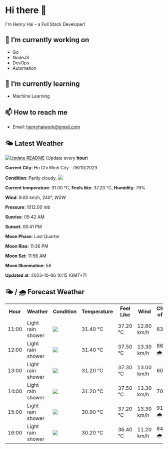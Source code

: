 # Hi there 👋

I'm Henry Hai - a Full Stack Developer!

## 🔭 I’m currently working on

- Go
- NodeJS
- DevOps
- Automation

## 🌱 I’m currently learning

- Machine Learning

## 📫 How to reach me

- Email: <henryhaiwork@gmail.com>

## 🌤️ Latest Weather
[![Update README](https://github.com/henry0hai/henry0hai/actions/workflows/udpateReadme.yml/badge.svg)](https://github.com/henry0hai/henry0hai/actions/workflows/udpateReadme.yml)
(Update every **hour**)
<!-- CURRENT_WEATHER:START -->
**Current City**: Ho Chi Minh City - *06/10/2023*

**Condition**: Partly cloudy, <img src="https://cdn.weatherapi.com/weather/64x64/day/116.png"/>

**Current temperature**: 31.00 °C, **Feels like**: 37.20 °C, **Humidity**: 79%

**Wind**: 9.00 km/h, 240°, *WSW*

**Pressure**: 1012.00 mb

**Sunrise**: 05:42 AM

**Sunset**: 05:41 PM

**Moon Phase**: Last Quarter

**Moon Rise**: 11:36 PM

**Moon Set**: 11:56 AM

**Moon Illumination**: 56

**Updated at**: 2023-10-06 10:15 (GMT+7)<!-- CURRENT_WEATHER:END -->

## 🌤️ / 🌧️ Forecast Weather
<!-- FORECAST_WEATHER:START -->
<table>
		<tr>
			<th>Hour</th>
			<th>Weather</th>
			<th>Condition</th>
			<th>Temperature</th>
			<th>Feel Like</th>
			<th>Wind</th>
			<th>Chance of Rain</th>
		</tr>
				<tr>
					<td>11:00</td>
					<td>Light rain shower</td>
					<td><img src='https://cdn.weatherapi.com/weather/64x64/day/353.png'/></td>
					<td>31.40 °C</td>
					<td>37.20 °C</td>
					<td>12.60 km/h</td>
					<td>63 %</td>
				</tr>
				<tr>
					<td>12:00</td>
					<td>Light rain shower</td>
					<td><img src='https://cdn.weatherapi.com/weather/64x64/day/353.png'/></td>
					<td>31.40 °C</td>
					<td>37.50 °C</td>
					<td>13.30 km/h</td>
					<td>86 % 🌧️</td>
				</tr>
				<tr>
					<td>13:00</td>
					<td>Light rain shower</td>
					<td><img src='https://cdn.weatherapi.com/weather/64x64/day/353.png'/></td>
					<td>31.20 °C</td>
					<td>37.30 °C</td>
					<td>13.00 km/h</td>
					<td>60 %</td>
				</tr>
				<tr>
					<td>14:00</td>
					<td>Light rain shower</td>
					<td><img src='https://cdn.weatherapi.com/weather/64x64/day/353.png'/></td>
					<td>31.20 °C</td>
					<td>37.50 °C</td>
					<td>13.30 km/h</td>
					<td>70 %</td>
				</tr>
				<tr>
					<td>15:00</td>
					<td>Light rain shower</td>
					<td><img src='https://cdn.weatherapi.com/weather/64x64/day/353.png'/></td>
					<td>30.90 °C</td>
					<td>37.20 °C</td>
					<td>13.30 km/h</td>
					<td>91 % 🌧️</td>
				</tr>
				<tr>
					<td>16:00</td>
					<td>Light rain shower</td>
					<td><img src='https://cdn.weatherapi.com/weather/64x64/day/353.png'/></td>
					<td>30.20 °C</td>
					<td>36.40 °C</td>
					<td>11.20 km/h</td>
					<td>84 % 🌧️</td>
				</tr>
</table>
<!-- FORECAST_WEATHER:END -->
